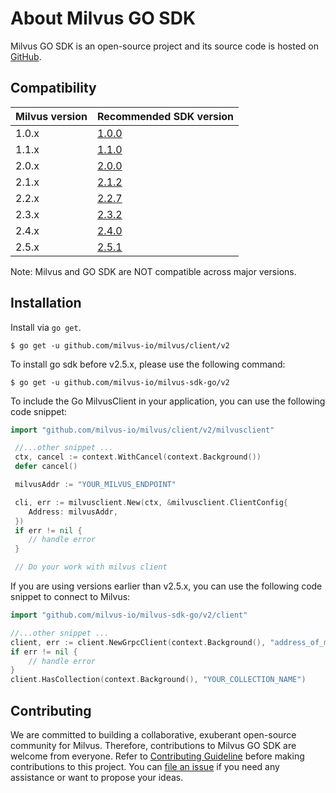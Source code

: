 # About Milvus GO SDK

Milvus GO SDK is an open-source project and its source code is hosted on [GitHub](https://github.com/milvus-io/milvus/tree/master/client).

## Compatibility

| Milvus version | Recommended SDK version      |
| -------------- | ---------------------------- |
| 1.0.x | [1.0.0](https://github.com/milvus-io/milvus-sdk-go/tree/v1.0.0) |
| 1.1.x | [1.1.0](https://github.com/milvus-io/milvus-sdk-go/tree/v1.1.0) |
| 2.0.x	| [2.0.0](https://github.com/milvus-io/milvus-sdk-go/tree/v2.0.0)|
| 2.1.x	| [2.1.2](https://github.com/milvus-io/milvus-sdk-go/tree/v2.1.2)|
| 2.2.x	| [2.2.7](https://github.com/milvus-io/milvus-sdk-go/tree/v2.2.8)|
| 2.3.x	| [2.3.2](https://github.com/milvus-io/milvus-sdk-go/tree/v2.3.3)|
| 2.4.x	| [2.4.0](https://github.com/milvus-io/milvus-sdk-go/tree/v2.4.1)|
| 2.5.x	| [2.5.1](https://github.com/milvus-io/milvus/tree/client/v2.5.1/client)|

Note: Milvus and GO SDK are NOT compatible across major versions.

## Installation

Install via `go get`.

```shell
$ go get -u github.com/milvus-io/milvus/client/v2
```

<div class="alert note">

To install go sdk before v2.5.x, please use the following command:

```shell
$ go get -u github.com/milvus-io/milvus-sdk-go/v2
```

</div>

To include the Go MilvusClient in your application, you can use the following code snippet:

```go
import "github.com/milvus-io/milvus/client/v2/milvusclient"

 //...other snippet ...
 ctx, cancel := context.WithCancel(context.Background())
 defer cancel()

 milvusAddr := "YOUR_MILVUS_ENDPOINT"

 cli, err := milvusclient.New(ctx, &milvusclient.ClientConfig{
 	Address: milvusAddr,
 })
 if err != nil {
 	// handle error
 }

 // Do your work with milvus client
```

<div class="alert note">

If you are using versions earlier than v2.5.x, you can use the following code snippet to connect to Milvus:

```go
import "github.com/milvus-io/milvus-sdk-go/v2/client"

//...other snippet ...
client, err := client.NewGrpcClient(context.Background(), "address_of_milvus")
if err != nil {
    // handle error
}
client.HasCollection(context.Background(), "YOUR_COLLECTION_NAME")
```

</div>

## Contributing

We are committed to building a collaborative, exuberant open-source community for Milvus. Therefore, contributions to Milvus GO SDK are welcome from everyone. Refer to [Contributing Guideline](https://github.com/milvus-io/milvus/blob/master/CONTRIBUTING.md) before making contributions to this project. You can [file an issue](https://github.com/milvus-io/milvus/issues/new/choose) if you need any assistance or want to propose your ideas.
